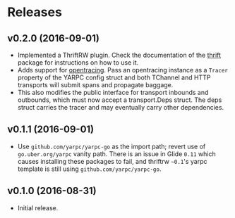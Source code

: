 Releases
========

v0.2.0 (2016-09-01)
-------------------

-   Implemented a ThriftRW plugin. Check the documentation of the
    [thrift](https://godoc.org/github.com/yarpc/yarpc-go/encoding/thrift)
    package for instructions on how to use it.
- Adds support for [opentracing][]. Pass an opentracing instance as a `Tracer`
  property of the YARPC config struct and both TChannel and HTTP transports will
  submit spans and propagate baggage.
- This also modifies the public interface for transport inbounds and outbounds,
  which must now accept a transport.Deps struct. The deps struct carries the
  tracer and may eventually carry other dependencies.

[opentracing]: http://opentracing.io/

v0.1.1 (2016-09-01)
-------------------

-   Use `github.com/yarpc/yarpc-go` as the import path; revert use of
    `go.uber.org/yarpc` vanity path. There is an issue in Glide `0.11` which
    causes installing these packages to fail, and thriftrw `~0.1`'s yarpc
    template is still using `github.com/yarpc/yarpc-go`.


v0.1.0 (2016-08-31)
-------------------

-   Initial release.
